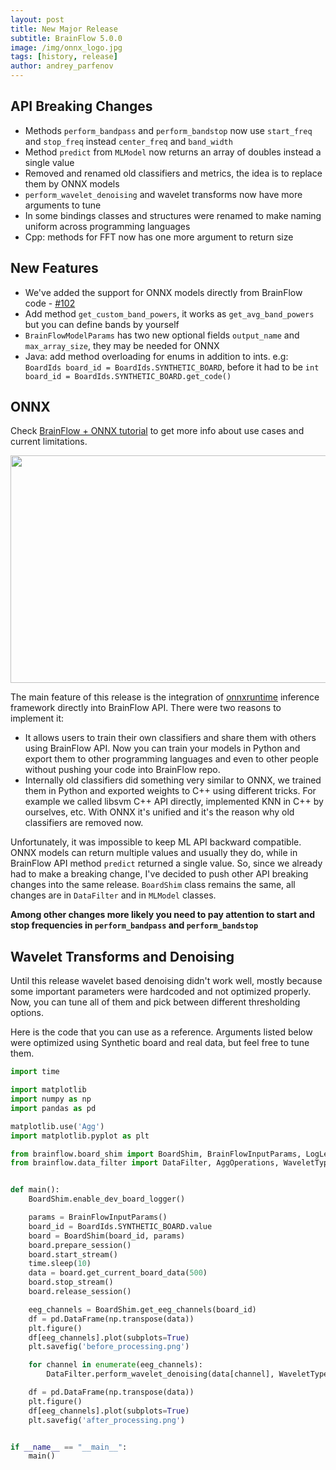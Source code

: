 ```yaml
---
layout: post
title: New Major Release
subtitle: BrainFlow 5.0.0
image: /img/onnx_logo.jpg
tags: [history, release]
author: andrey_parfenov
---
```


## API Breaking Changes

* Methods `perform_bandpass` and `perform_bandstop` now use `start_freq` and `stop_freq` instead `center_freq` and `band_width`
* Method `predict` from `MLModel` now returns an array of doubles instead a single value
* Removed and renamed old classifiers and metrics, the idea is to replace them by ONNX models
* `perform_wavelet_denoising` and wavelet transforms now have more arguments to tune
* In some bindings classes and structures were renamed to make naming uniform across programming languages
* Cpp: methods for FFT now has one more argument to return size

## New Features

* We've added the support for ONNX models directly from BrainFlow code - [#102](https://github.com/brainflow-dev/brainflow/issues/102)
* Add method `get_custom_band_powers`, it works as `get_avg_band_powers` but you can define bands by yourself
* `BrainFlowModelParams` has two new optional fields `output_name` and `max_array_size`, they may be needed for ONNX
* Java: add method overloading for enums in addition to ints. e.g: `BoardIds board_id = BoardIds.SYNTHETIC_BOARD`, before it had to be `int board_id = BoardIds.SYNTHETIC_BOARD.get_code()`


## ONNX

Check [BrainFlow + ONNX tutorial](https://brainflow.org/2022-06-09-onnx/) to get more info about use cases and current limitations.

<div style="text-align: center">
    <a href="https://github.com/microsoft/onnxruntime" title="onnxruntime" target="_blank" align="center">
        <img width="800" height="364" src="https://live.staticflickr.com/65535/52135104199_f931a023f1_c.jpg">
    </a>
</div>

The main feature of this release is the integration of [onnxruntime](https://github.com/microsoft/onnxruntime) inference framework directly into BrainFlow API. There were two reasons to implement it:

* It allows users to train their own classifiers and share them with others using BrainFlow API. Now you can train your models in Python and export them to other programming languages and even to other people without pushing your code into BrainFlow repo.
* Internally old classifiers did something very similar to ONNX, we trained them in Python and exported weights to C++ using different tricks. For example we called libsvm C++ API directly, implemented KNN in C++ by ourselves, etc. With ONNX it's unified and it's the reason why old classifiers are removed now.

Unfortunately, it was impossible to keep ML API backward compatible. ONNX models can return multiple values and usually they do, while in BrainFlow API method `predict` returned a single value. So, since we already had to make a breaking change, I've decided to push other API breaking changes into the same release. `BoardShim` class remains the same, all changes are in `DataFilter` and in `MLModel` classes.

**Among other changes more likely you need to pay attention to start and stop frequencies in `perform_bandpass` and `perform_bandstop`**

## Wavelet Transforms and Denoising

Until this release wavelet based denoising didn't work well, mostly because some important parameters were hardcoded and not optimized properly. Now, you can tune all of them and pick between different thresholding options.

Here is the code that you can use as a reference. Arguments listed below were optimized using Synthetic board and real data, but feel free to tune them.

```python
import time

import matplotlib
import numpy as np
import pandas as pd

matplotlib.use('Agg')
import matplotlib.pyplot as plt

from brainflow.board_shim import BoardShim, BrainFlowInputParams, LogLevels, BoardIds
from brainflow.data_filter import DataFilter, AggOperations, WaveletTypes, NoiseEstimationLevelTypes, WaveletExtensionTypes, ThresholdTypes, WaveletDenoisingTypes


def main():
    BoardShim.enable_dev_board_logger()

    params = BrainFlowInputParams()
    board_id = BoardIds.SYNTHETIC_BOARD.value
    board = BoardShim(board_id, params)
    board.prepare_session()
    board.start_stream()
    time.sleep(10)
    data = board.get_current_board_data(500)
    board.stop_stream()
    board.release_session()

    eeg_channels = BoardShim.get_eeg_channels(board_id)
    df = pd.DataFrame(np.transpose(data))
    plt.figure()
    df[eeg_channels].plot(subplots=True)
    plt.savefig('before_processing.png')

    for channel in enumerate(eeg_channels):
        DataFilter.perform_wavelet_denoising(data[channel], WaveletTypes.BIOR3_9, 3, WaveletDenoisingTypes.SURESHRINK, ThresholdTypes.HARD, WaveletExtensionTypes.SYMMETRIC, NoiseEstimationLevelTypes.FIRST_LEVEL)

    df = pd.DataFrame(np.transpose(data))
    plt.figure()
    df[eeg_channels].plot(subplots=True)
    plt.savefig('after_processing.png')


if __name__ == "__main__":
    main()


```
